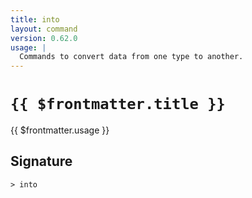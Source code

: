 ```yaml
---
title: into
layout: command
version: 0.62.0
usage: |
  Commands to convert data from one type to another.
---
```


# `{{ $frontmatter.title }}`

<div style='white-space: pre-wrap;'>{{ $frontmatter.usage }}</div>

## Signature

```> into ```
